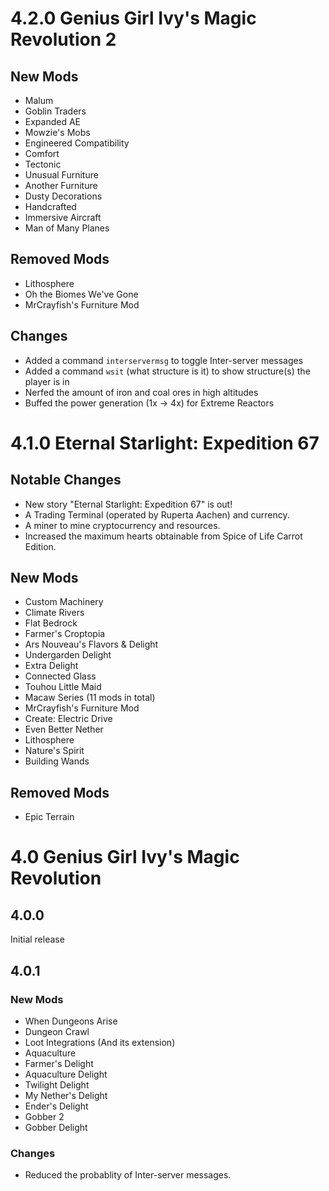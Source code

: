 # 4.2.0 Genius Girl Ivy's Magic Revolution 2
## New Mods
- Malum
- Goblin Traders
- Expanded AE
- Mowzie's Mobs
- Engineered Compatibility
- Comfort
- Tectonic
- Unusual Furniture
- Another Furniture
- Dusty Decorations
- Handcrafted
- Immersive Aircraft
- Man of Many Planes

## Removed Mods
- Lithosphere
- Oh the Biomes We've Gone
- MrCrayfish's Furniture Mod

## Changes
- Added a command `interservermsg` to toggle Inter-server messages
- Added a command `wsit` (what structure is it) to show structure(s) the player is in
- Nerfed the amount of iron and coal ores in high altitudes
- Buffed the power generation (1x -> 4x) for Extreme Reactors

# 4.1.0 Eternal Starlight: Expedition 67
## Notable Changes
- New story "Eternal Starlight: Expedition 67" is out!
- A Trading Terminal (operated by Ruperta Aachen) and currency.
- A miner to mine cryptocurrency and resources.
- Increased the maximum hearts obtainable from Spice of Life Carrot Edition.
## New Mods
- Custom Machinery
- Climate Rivers
- Flat Bedrock
- Farmer's Croptopia
- Ars Nouveau's Flavors & Delight
- Undergarden Delight
- Extra Delight
- Connected Glass
- Touhou Little Maid
- Macaw Series (11 mods in total)
- MrCrayfish's Furniture Mod
- Create: Electric Drive
- Even Better Nether
- Lithosphere
- Nature's Spirit
- Building Wands
## Removed Mods
- Epic Terrain

# 4.0 Genius Girl Ivy's Magic Revolution
## 4.0.0
Initial release
## 4.0.1
### New Mods
- When Dungeons Arise
- Dungeon Crawl
- Loot Integrations (And its extension)
- Aquaculture
- Farmer's Delight
- Aquaculture Delight
- Twilight Delight
- My Nether's Delight
- Ender's Delight
- Gobber 2
- Gobber Delight
### Changes
- Reduced the probablity of Inter-server messages.
